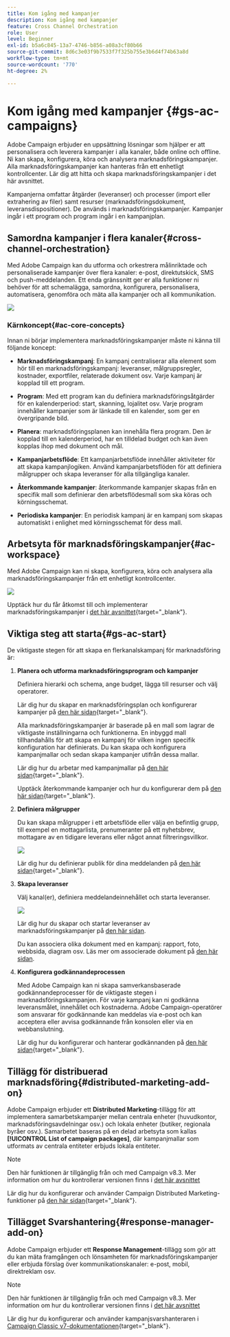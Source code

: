 ```yaml
---
title: Kom igång med kampanjer
description: Kom igång med kampanjer
feature: Cross Channel Orchestration
role: User
level: Beginner
exl-id: b5a6c845-13a7-4746-b856-a08a3cf80b66
source-git-commit: 8d6c3e03f9b7533f7f325b755e3b6d4f74b63a8d
workflow-type: tm+mt
source-wordcount: '770'
ht-degree: 2%

---
```


# Kom igång med kampanjer {#gs-ac-campaigns}

Adobe Campaign erbjuder en uppsättning lösningar som hjälper er att personalisera och leverera kampanjer i alla kanaler, både online och offline. Ni kan skapa, konfigurera, köra och analysera marknadsföringskampanjer. Alla marknadsföringskampanjer kan hanteras från ett enhetligt kontrollcenter. Lär dig att hitta och skapa marknadsföringskampanjer i det här avsnittet.

Kampanjerna omfattar åtgärder (leveranser) och processer (import eller extrahering av filer) samt resurser (marknadsföringsdokument, leveransdispositioner). De används i marknadsföringskampanjer. Kampanjer ingår i ett program och program ingår i en kampanjplan.

## Samordna kampanjer i flera kanaler{#cross-channel-orchestration}

Med Adobe Campaign kan du utforma och orkestrera målinriktade och personaliserade kampanjer över flera kanaler: e-post, direktutskick, SMS och push-meddelanden. Ett enda gränssnitt ger er alla funktioner ni behöver för att schemalägga, samordna, konfigurera, personalisera, automatisera, genomföra och mäta alla kampanjer och all kommunikation.

![](assets/campaign-tab.png)

### Kärnkoncept{#ac-core-concepts}

Innan ni börjar implementera marknadsföringskampanjer måste ni känna till följande koncept:

* **Marknadsföringskampanj**: En kampanj centraliserar alla element som hör till en marknadsföringskampanj: leveranser, målgruppsregler, kostnader, exportfiler, relaterade dokument osv. Varje kampanj är kopplad till ett program.

* **Program**: Med ett program kan du definiera marknadsföringsåtgärder för en kalenderperiod: start, skanning, lojalitet osv. Varje program innehåller kampanjer som är länkade till en kalender, som ger en övergripande bild.

* **Planera**: marknadsföringsplanen kan innehålla flera program. Den är kopplad till en kalenderperiod, har en tilldelad budget och kan även kopplas ihop med dokument och mål.

* **Kampanjarbetsflöde**: Ett kampanjarbetsflöde innehåller aktiviteter för att skapa kampanjlogiken. Använd kampanjarbetsflöden för att definiera målgrupper och skapa leveranser för alla tillgängliga kanaler.

* **Återkommande kampanjer**: återkommande kampanjer skapas från en specifik mall som definierar den arbetsflödesmall som ska köras och körningsschemat.

* **Periodiska kampanjer**: En periodisk kampanj är en kampanj som skapas automatiskt i enlighet med körningsschemat för dess mall.

## Arbetsyta för marknadsföringskampanjer{#ac-workspace}

Med Adobe Campaign kan ni skapa, konfigurera, köra och analysera alla marknadsföringskampanjer från ett enhetligt kontrollcenter.

![](assets/calendar.png)

Upptäck hur du får åtkomst till och implementerar marknadsföringskampanjer i [det här avsnittet](https://experienceleague.adobe.com/docs/campaign/automation/campaign-orchestration/set-up-campaigns.html){target="_blank"}.

## Viktiga steg att starta{#gs-ac-start}

De viktigaste stegen för att skapa en flerkanalskampanj för marknadsföring är:

1. **Planera och utforma marknadsföringsprogram och kampanjer**

   Definiera hierarki och schema, ange budget, lägga till resurser och välj operatorer.

   Lär dig hur du skapar en marknadsföringsplan och konfigurerar kampanjer på [den här sidan](https://experienceleague.adobe.com/docs/campaign/automation/campaign-orchestration/marketing-campaign-create.html){target="_blank"}.

   Alla marknadsföringskampanjer är baserade på en mall som lagrar de viktigaste inställningarna och funktionerna. En inbyggd mall tillhandahålls för att skapa en kampanj för vilken ingen specifik konfiguration har definierats. Du kan skapa och konfigurera kampanjmallar och sedan skapa kampanjer utifrån dessa mallar.

   Lär dig hur du arbetar med kampanjmallar på [den här sidan](https://experienceleague.adobe.com/docs/campaign/automation/campaign-orchestration/marketing-campaign-templates.html){target="_blank"}.

   Upptäck återkommande kampanjer och hur du konfigurerar dem på [den här sidan](https://experienceleague.adobe.com/docs/campaign/automation/campaign-orchestration/recurring-periodic-campaigns.html){target="_blank"}.

1. **Definiera målgrupper**

   Du kan skapa målgrupper i ett arbetsflöde eller välja en befintlig grupp, till exempel en mottagarlista, prenumeranter på ett nyhetsbrev, mottagare av en tidigare leverans eller något annat filtreringsvillkor.

   ![](assets/campaign-wf.png)

   Lär dig hur du definierar publik för dina meddelanden på [den här sidan](https://experienceleague.adobe.com/docs/campaign/automation/campaign-orchestration/marketing-campaign-target.html){target="_blank"}.

1. **Skapa leveranser**

   Välj kanal(er), definiera meddelandeinnehållet och starta leveranser.

   ![](assets/campaign-dashboard.png)

   Lär dig hur du skapar och startar leveranser av marknadsföringskampanjer på [den här sidan](../../automation/campaigns/marketing-campaign-deliveries.md).

   Du kan associera olika dokument med en kampanj: rapport, foto, webbsida, diagram osv. Läs mer om associerade dokument på [den här sidan](../../automation/campaigns/marketing-campaign-assets.md).

1. **Konfigurera godkännandeprocessen**

   Med Adobe Campaign kan ni skapa samverkansbaserade godkännandeprocesser för de viktigaste stegen i marknadsföringskampanjen. För varje kampanj kan ni godkänna leveransmålet, innehållet och kostnaderna. Adobe Campaign-operatörer som ansvarar för godkännande kan meddelas via e-post och kan acceptera eller avvisa godkännande från konsolen eller via en webbanslutning.

   Lär dig hur du konfigurerar och hanterar godkännanden på [den här sidan](https://experienceleague.adobe.com/docs/campaign/automation/campaign-orchestration/marketing-campaign-approval.html#campaign-orchestration){target="_blank"}.


## Tillägg för distribuerad marknadsföring{#distributed-marketing-add-on}

Adobe Campaign erbjuder ett **Distributed Marketing**-tillägg för att implementera samarbetskampanjer mellan centrala enheter (huvudkontor, marknadsföringsavdelningar osv.) och lokala enheter (butiker, regionala byråer osv.). Samarbetet baseras på en delad arbetsyta som kallas **[!UICONTROL List of campaign packages]**, där kampanjmallar som utformats av centrala entiteter erbjuds lokala entiteter.

>[!NOTE]
>
>Den här funktionen är tillgänglig från och med Campaign v8.3. Mer information om hur du kontrollerar versionen finns i [det här avsnittet](compatibility-matrix.md#how-to-check-your-campaign-version-and-buildversion)

Lär dig hur du konfigurerar och använder Campaign Distributed Marketing-funktioner på [den här sidan](https://experienceleague.adobe.com/docs/campaign/automation/distributed-marketing/about-distributed-marketing.html){target="_blank"}.

## Tillägget Svarshantering{#response-manager-add-on}

Adobe Campaign erbjuder ett **Response Management**-tillägg som gör att du kan mäta framgången och lönsamheten för marknadsföringskampanjer eller erbjuda förslag över kommunikationskanaler: e-post, mobil, direktreklam osv.

>[!NOTE]
>
>Den här funktionen är tillgänglig från och med Campaign v8.3. Mer information om hur du kontrollerar versionen finns i [det här avsnittet](compatibility-matrix.md#how-to-check-your-campaign-version-and-buildversion)

[](../assets/do-not-localize/book.png) Lär dig hur du konfigurerar och använder kampanjsvarshanteraren i [Campaign Classic v7-dokumentationen](https://experienceleague.adobe.com/docs/campaign-classic/using/response-manager/about-response-manager.html){target="_blank"}.
